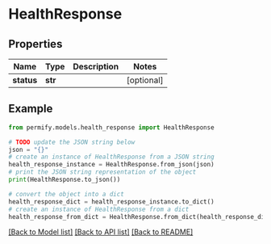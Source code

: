 # HealthResponse


## Properties

Name | Type | Description | Notes
------------ | ------------- | ------------- | -------------
**status** | **str** |  | [optional] 

## Example

```python
from permify.models.health_response import HealthResponse

# TODO update the JSON string below
json = "{}"
# create an instance of HealthResponse from a JSON string
health_response_instance = HealthResponse.from_json(json)
# print the JSON string representation of the object
print(HealthResponse.to_json())

# convert the object into a dict
health_response_dict = health_response_instance.to_dict()
# create an instance of HealthResponse from a dict
health_response_from_dict = HealthResponse.from_dict(health_response_dict)
```
[[Back to Model list]](../README.md#documentation-for-models) [[Back to API list]](../README.md#documentation-for-api-endpoints) [[Back to README]](../README.md)


